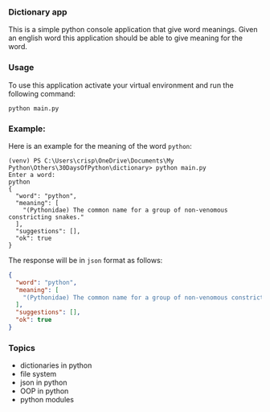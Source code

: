 ### Dictionary app

This is a simple python console application that give word meanings. Given an english word this application should be able to give meaning for the word.

### Usage

To use this application activate your virtual environment and run the following command:

```shell
python main.py
```

### Example:

Here is an example for the meaning of the word `python`:

```shell
(venv) PS C:\Users\crisp\OneDrive\Documents\My Python\Others\30DaysOfPython\dictionary> python main.py
Enter a word:
python
{
  "word": "python",
  "meaning": [
    "(Pythonidae) The common name for a group of non-venomous constricting snakes."
  ],
  "suggestions": [],
  "ok": true
}
```

The response will be in `json` format as follows:

```json
{
  "word": "python",
  "meaning": [
    "(Pythonidae) The common name for a group of non-venomous constricting snakes."
  ],
  "suggestions": [],
  "ok": true
}
```

### Topics

- dictionaries in python
- file system
- json in python
- OOP in python
- python modules
